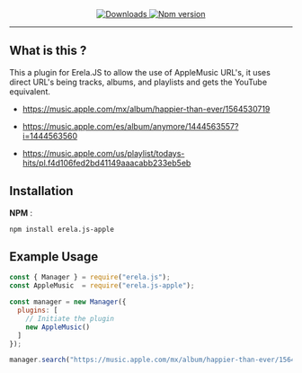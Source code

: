 <div align = "center">
<a href="https://www.npmjs.com/package/erela.js-apple">
<img src="https://img.shields.io/npm/dw/erela.js-apple?color=CC3534&logo=npm&style=for-the-badge" alt="Downloads">
</a>

<a href="https://www.npmjs.com/package/erela.js-apple">
<img src="https://img.shields.io/npm/v/erela.js-apple?color=red&label=Version&logo=npm&style=for-the-badge" alt="Npm version">
</a>
<br>


<hr>
</div>

## What is this ?

This a plugin for Erela.JS to allow the use of AppleMusic URL's, it uses direct URL's being tracks, albums, and playlists and gets the YouTube equivalent.  


- https://music.apple.com/mx/album/happier-than-ever/1564530719

- https://music.apple.com/es/album/anymore/1444563557?i=1444563560

- https://music.apple.com/us/playlist/todays-hits/pl.f4d106fed2bd41149aaacabb233eb5eb
## Installation

**NPM** :

`npm install erela.js-apple`
## Example Usage

```javascript
const { Manager } = require("erela.js");
const AppleMusic  = require("erela.js-apple");

const manager = new Manager({
  plugins: [
    // Initiate the plugin
    new AppleMusic()
  ]
});

manager.search("https://music.apple.com/mx/album/happier-than-ever/1564530719");
```
